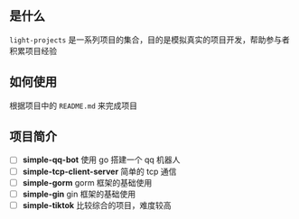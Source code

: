 ## 是什么

`light-projects` 是一系列项目的集合，目的是模拟真实的项目开发，帮助参与者积累项目经验

## 如何使用

根据项目中的 `README.md` 来完成项目

## 项目简介

- [ ] **simple-qq-bot** 使用 go 搭建一个 qq 机器人
- [ ] **simple-tcp-client-server** 简单的 tcp 通信
- [ ] **simple-gorm** gorm 框架的基础使用 
- [ ] **simple-gin** gin 框架的基础使用 
- [ ] **simple-tiktok** 比较综合的项目，难度较高
